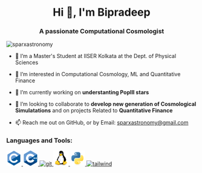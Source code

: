 

<h1 align="center">Hi 👋, I'm Bipradeep</h1>
<h3 align="center">A passionate Computational Cosmologist</h3>

<p align="left"> <img src="https://komarev.com/ghpvc/?username=sparxastronomy&label=Profile%20views&color=0e75b6&style=flat" alt="sparxastronomy" /> </p>

- 🌱 I’m a Master's Student at IISER Kolkata at the Dept. of Physical Sciences

- 👀 I’m interested in Computational Cosmology, ML and Quantitative Finance  

- 🔭 I’m currently working on **understanting PopIII stars**

- 👯 I’m looking to collaborate to **develop new generation of Cosmological Simulatations** and on projects Related to **Quantitative Finance**

- 📫 Reach me out on GitHub, or by Email: [sparxastronomy@gmail.com](mailto:sparxastronomy@gmail.com)
<p align="left">
</p>

<h3 align="left">Languages and Tools:</h3>
<p align="left"> <a href="https://www.cprogramming.com/" target="_blank" rel="noreferrer"> <img src="https://raw.githubusercontent.com/devicons/devicon/master/icons/c/c-original.svg" alt="c" width="40" height="40"/> </a> <a href="https://www.w3schools.com/cpp/" target="_blank" rel="noreferrer"> <img src="https://raw.githubusercontent.com/devicons/devicon/master/icons/cplusplus/cplusplus-original.svg" alt="cplusplus" width="40" height="40"/> </a> <a href="https://git-scm.com/" target="_blank" rel="noreferrer"> <img src="https://www.vectorlogo.zone/logos/git-scm/git-scm-icon.svg" alt="git" width="40" height="40"/> </a> <a href="https://www.linux.org/" target="_blank" rel="noreferrer"> <img src="https://raw.githubusercontent.com/devicons/devicon/master/icons/linux/linux-original.svg" alt="linux" width="40" height="40"/> </a> <a href="https://www.python.org" target="_blank" rel="noreferrer"> <img src="https://raw.githubusercontent.com/devicons/devicon/master/icons/python/python-original.svg" alt="python" width="40" height="40"/> </a> <a href="https://tailwindcss.com/" target="_blank" rel="noreferrer"> <img src="https://www.vectorlogo.zone/logos/tailwindcss/tailwindcss-icon.svg" alt="tailwind" width="40" height="40"/> </a> </p>



<!---
sparxastronomy/sparxastronomy is a ✨ special ✨ repository because its `README.md` (this file) appears on your GitHub profile.
You can click the Preview link to take a look at your changes.
--->
